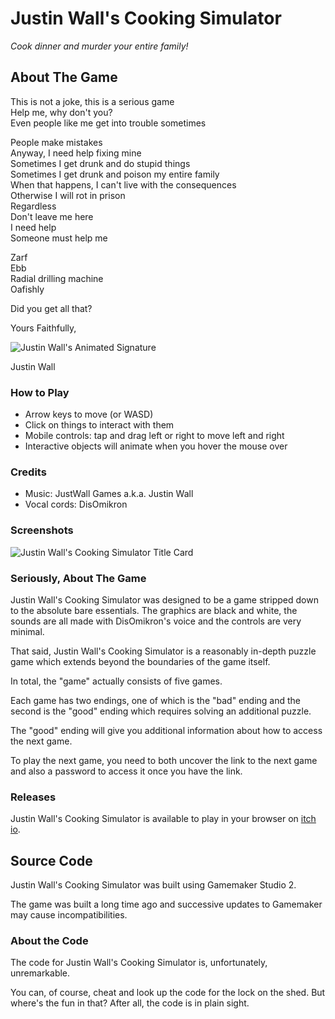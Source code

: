 # Justin Wall's Cooking Simulator

*Cook dinner and murder your entire family!*

## About The Game

This is not a joke, this is a serious game  
Help me, why don't you?  
Even people like me get into trouble sometimes  

People make mistakes  
Anyway, I need help fixing mine  
Sometimes I get drunk and do stupid things  
Sometimes I get drunk and poison my entire family  
When that happens, I can't live with the consequences  
Otherwise I will rot in prison  
Regardless  
Don't leave me here  
I need help  
Someone must help me  

Zarf  
Ebb  
Radial drilling machine  
Oafishly  

Did you get all that?  

Yours Faithfully,

![Justin Wall's Animated Signature](https://img.itch.zone/aW1nLzQ2NTU0MTQuZ2lm/original/bighdf.gif)

Justin Wall

### How to Play

- Arrow keys to move (or WASD)
- Click on things to interact with them
- Mobile controls: tap and drag left or right to move left and right
- Interactive objects will animate when you hover the mouse over

### Credits

- Music: JustWall Games a.k.a. Justin Wall
- Vocal cords: DisOmikron

### Screenshots

![Justin Wall's Cooking Simulator Title Card](https://img.itch.zone/aW1nLzQ2NTg2MDkucG5n/347x500/wFUeiv.png)

### Seriously, About The Game

Justin Wall's Cooking Simulator was designed to be a game stripped down to the absolute bare essentials. The graphics are black and white, the sounds are all made with DisOmikron's voice and the controls are very minimal.

That said, Justin Wall's Cooking Simulator is a reasonably in-depth puzzle game which extends beyond the boundaries of the game itself.

In total, the "game" actually consists of five games.

Each game has two endings, one of which is the "bad" ending and the second is the "good" ending which requires solving an additional puzzle.

The "good" ending will give you additional information about how to access the next game.

To play the next game, you need to both uncover the link to the next game and also a password to access it once you have the link.

### Releases

Justin Wall's Cooking Simulator is available to play in your browser on [itch io](https://eatkin.itch.io/justin-walls-cooking-simulator).

## Source Code

Justin Wall's Cooking Simulator was built using Gamemaker Studio 2.

The game was built a long time ago and successive updates to Gamemaker may cause incompatibilities.

### About the Code

The code for Justin Wall's Cooking Simulator is, unfortunately, unremarkable.

You can, of course, cheat and look up the code for the lock on the shed. But where's the fun in that? After all, the code is in plain sight.
